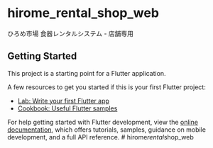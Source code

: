 # hirome_rental_shop_web

ひろめ市場 食器レンタルシステム - 店舗専用

## Getting Started

This project is a starting point for a Flutter application.

A few resources to get you started if this is your first Flutter project:

- [Lab: Write your first Flutter app](https://docs.flutter.dev/get-started/codelab)
- [Cookbook: Useful Flutter samples](https://docs.flutter.dev/cookbook)

For help getting started with Flutter development, view the
[online documentation](https://docs.flutter.dev/), which offers tutorials,
samples, guidance on mobile development, and a full API reference.
#   h i r o m e _ r e n t a l _ s h o p _ w e b  
 